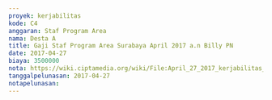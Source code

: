 ```yaml
---
proyek: kerjabilitas
kode: C4
anggaran: Staf Program Area
nama: Desta A
title: Gaji Staf Program Area Surabaya April 2017 a.n Billy PN
date: 2017-04-27
biaya: 3500000
nota: https://wiki.ciptamedia.org/wiki/File:April_27_2017_kerjabilitas_C4_staf_area_surabaya_billy878.jpg
tanggalpelunasan: 2017-04-27
notapelunasan:
---
```

